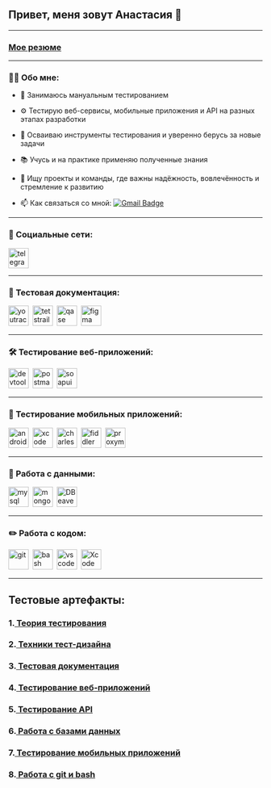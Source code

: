 ## Привет, меня зовут Анастасия 👋


---

### <a href="https://github.com/AnKostiuk/theory/tree/main](https://drive.google.com/file/d/1qu4YDU6ftserOAcGbgRYatiJKLFHqQXx/view?usp=sharing">Мое резюме</a>

---

### 👩‍💻 Обо мне:
- 🔧 Занимаюсь мануальным тестированием  
- ⚙️ Тестирую веб-сервисы, мобильные приложения и API на разных этапах разработки  
- 🚀 Осваиваю инструменты тестирования и уверенно берусь за новые задачи  
- 📚 Учусь и на практике применяю полученные знания  
- 🤝 Ищу проекты и команды, где важны надёжность, вовлечённость и стремление к развитию  



- 📫 Как связаться со мной: [![Gmail Badge](https://img.shields.io/badge/-Gmail-red?style=flat&logo=Gmail&logoColor=white)](akostiuk01@gmail.com)

---

### 🤝 Социальные сети:

  <div id="badges">
    <a href="https://t.me/s3rp3ns" target="_blank">
      <img src="https://cdn-icons-png.flaticon.com/512/2111/2111646.png" width="40" height="40" alt="telegram" />
    </a>
  </div>

---

### 📁 Тестовая документация:

<div>
  <img src="https://upload.wikimedia.org/wikipedia/commons/thumb/8/8d/YouTrack_Icon.svg/1024px-YouTrack_Icon.svg.png?20200803082248" title="youtrack" alt="youtrack" width="40" height="40"/>&nbsp
  <img src="https://codahosted.io/packs/21236/unversioned/assets/LOGO/ba1091c59bab89cd2fd0f289622731fe16113d7b00905abe64759c313a4b73b76c1b0426076ed76cb74752234c734131df46992d5b8b48fc13e264240e4f7119f736cfeb64df36ded54b5cbf6198b9cadedf18dd0cac5c7dbcd16e6336c29363cd1292ba" title="testrail" alt="tetstrail" width="40" height="40"/>&nbsp
  <img src="https://luna1.co/eb0187.png" title="qase" alt="qase" width="40" height="40"/>&nbsp
  <img src="https://cdn.jsdelivr.net/gh/devicons/devicon/icons/figma/figma-original.svg" title="figma" alt="figma" width="40" height="40"/>&nbsp
</div>

---

### 🛠 Тестирование веб-приложений:

<div>
  <img src="https://d33wubrfki0l68.cloudfront.net/38b5c953a4667366685d55db55d057c86db1fc54/a0fdc/static/acae6b24d940347661ca901ea07f47c1/chrome-dev-logo-icon.png" title="devtools" alt="devtools" width="40" height="40"/>&nbsp
  <img src="https://uxwing.com/wp-content/themes/uxwing/download/brands-and-social-media/postman-icon.png" title="postman" alt="postman" width="40" height="40"/>&nbsp
  <img src="https://static0.smartbear.co/smartbearbrand/media/images/home/soapui-icon.svg" title="soapui" alt="soapui" width="40" height="40"/>&nbsp
</div>

---

### 📱 Тестирование мобильных приложений:

<div>
  <img src="https://cdn.jsdelivr.net/gh/devicons/devicon/icons/androidstudio/androidstudio-original.svg" title="android-studio" alt="android-studio" width="40" height="40"/>&nbsp
  <img src="https://cdn.jsdelivr.net/gh/devicons/devicon/icons/xcode/xcode-original.svg" title="xcode" alt="xcode" width="40" height="40"/>&nbsp
  <img src="https://cdn.icon-icons.com/icons2/3053/PNG/512/charles_proxy_macos_bigsur_icon_190302.png" title="charles-proxy" alt="charles-proxy" width="40" height="40"/>&nbsp
  <img src="https://www.megaleechers.com/storage/Fiddler-Everywhere-Icon.png" title="fiddler" alt="fiddler" width="40" height="40"/>&nbsp
  <img src="https://pbs.twimg.com/profile_images/1589614420766126080/slAIVDtr_400x400.jpg" title="proxyman" alt="proxyman" width="40" height="40"/>&nbsp
</div>


---

### 💾 Работа с данными:

<div>
  <img src="https://cdn.jsdelivr.net/gh/devicons/devicon/icons/mysql/mysql-original.svg" title="mysql" alt="mysql" width="40" height="40"/>&nbsp
  <img src="https://cdn.jsdelivr.net/gh/devicons/devicon/icons/mongodb/mongodb-original.svg" title="mongodb" alt="mongodb" width="40" height="40"/>&nbsp
 <img src="https://upload.wikimedia.org/wikipedia/commons/b/b5/DBeaver_logo.svg" title="DBeaver" alt="DBeaver" width="40" height="40"/>&nbsp
</div>

---

### ✏️ Работа с кодом:

<div>
  <img src="https://cdn.jsdelivr.net/gh/devicons/devicon/icons/git/git-original.svg" title="git" alt="git" width="40" height="40"/>&nbsp
  <img src="https://upload.wikimedia.org/wikipedia/commons/thumb/4/4b/Bash_Logo_Colored.svg/1024px-Bash_Logo_Colored.svg.png?20180723054350" title="bash" alt="bash" width="40" height="40"/>&nbsp
  <img src="https://cdn.jsdelivr.net/gh/devicons/devicon/icons/vscode/vscode-original.svg" title="vscode" alt="vscode" width="40" height="40"/>&nbsp
  <img src="https://upload.wikimedia.org/wikipedia/ru/0/0c/Xcode_icon.png" title="Xcode" alt="Xcode" width="40" height="40"/>&nbsp
  
</div>

---

## Тестовые артефакты:

<div>

 ### 1.<a href="https://github.com/AnKostiuk/theory/tree/main"> Теория тестирования</a>
 ### 2.<a href="https://github.com/AnKostiuk/design/tree/main"> Техники тест-дизайна</a>
 ### 3.<a href="https://github.com/AnKostiuk/docs/tree/main"> Тестовая документация</a>
 ### 4.<a href="https://github.com/AnKostiuk/web/tree/main"> Тестирование веб-приложений</a>
 ### 5.<a href="https://github.com/AnKostiuk/api/tree/main"> Тестирование API</a>
 ### 6.<a href="https://github.com/AnKostiuk/database/tree/main"> Работа с базами данных</a>
 ### 7.<a href="https://github.com/AnKostiuk/mobile/tree/main"> Тестирование мобильных приложений</a>
 ### 8.<a href="https://github.com/AnKostiuk/git_bash/tree/main?tab=readme-ov-file"> Работа с git и bash</a>

</div>
